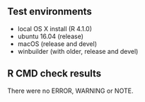 ## Test environments

- local OS X install (R 4.1.0)
- ubuntu 16.04 (release)
- macOS (release and devel)
- winbuilder (with older, release and devel) 

## R CMD check results

There were no ERROR, WARNING or NOTE.

